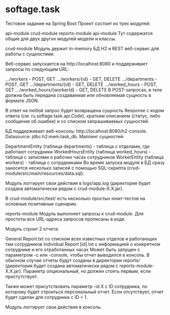 # softage.task

Тестовое задание на Spring Boot
Проект состоит из трех модулей:

api-module
crud-module
reports-module
api-module
Тут содержатся общие для двух других модулей модели и классы.

crud-module
Модуль держит in-memory БД H2 и REST веб-сервис для работы с сущностями.

Веб-сервис запускается на http://localhost:8080 и поддерживает запросы по следующим URL:

.../workers - POST, GET
.../workers/{id} - GET, DELETE
.../departments - POST, GET
.../departments/{id} - GET, DELETE
.../worked_hours - POST, GET
.../worked_hours/{workerId} - GET, DELETE
В POST-запросах, в теле должна быть передана создаваемая или обновляемая сущность в формате JSON.

В ответ на любой запрос будет возвращена сущность Response с кодом ответа (см. ru.softage.task.api.Code), кратким описанием (статус, либо сообщение об ошибке) и со списком запрашиваемых сущностей.

БД поддерживает веб-консоль: http://localhost:8080/h2-console. Datasource: jdbc:h2:mem:task_db. Маппинг сущностей:

DepartmentEntity (таблица departments) - таблица с отделами, где работают сотрудники
WorkedHoursEntity (таблица worked_hours) - таблица с записями о рабочих часах сотрудников
WorkerEntity (таблица workers) - таблица с сотрудниками
Во время запуска модуля в БД сразу заносится несколько записей с помощью SQL-скрипта (crud-module/src/main/resources/data.sql).

Модуль логгирует свои действия в logs/app.log (директория будет создана автоматически рядом с crud-module-X.X.jar).

В crud-module/src/test/ есть несколько простых юнит-тестов на основные позитивные сценарии.

reports-module
Модуль выполняет запросы к crud-module. Для простоты все URL-адреса запросов прописаны в коде.

Модуль строит 2 отчета:

General Report.txt со списком всех известных отделов и работающих там сотрудников
Individual Report [id].txt с информацией о конкретном сотруднике и его отработанных часах
Может быть запущен с параметром -c или -console, чтобы отчет выводился в консоль. В обычном случае отчеты будут созданы в директории reports/ (директория будет создана автоматически рядом с reports-module-X.X.jar). Параметр опциональный, но должен стоять первым, если пристутствует.

Также может присутствовать параметр -id X с ID сотрудника, по которому будет строиться персональный отчет. Если отсутствует, отчет будет сделан для сотрудника с ID = 1.

Модуль логгирует свои действия в консоль.
